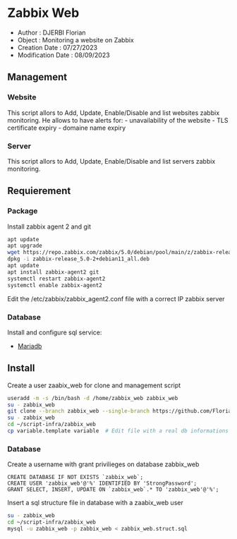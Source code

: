 # Zabbix Web

- Author : DJERBI Florian
- Object : Monitoring a website on Zabbix 
- Creation Date : 07/27/2023
- Modification Date : 08/09/2023


## Management
### Website
This script allors to Add, Update, Enable/Disable and list websites zabbix monitoring.
He allows to have alerts for:
    - unavailability of the website
    - TLS certificate expiry
    - domaine name expiry

### Server
This script allors to Add, Update, Enable/Disable and list servers zabbix monitoring.


## Requierement
### Package
Install zabbix agent 2 and git
``` bash
apt update
apt upgrade
wget https://repo.zabbix.com/zabbix/5.0/debian/pool/main/z/zabbix-release/zabbix-release_5.0-2+debian11_all.deb
dpkg -i zabbix-release_5.0-2+debian11_all.deb
apt update
apt install zabbix-agent2 git
systemctl restart zabbix-agent2
systemctl enable zabbix-agent2
```
Edit the /etc/zabbix/zabbix_agent2.conf file with a correct IP zabbix server

### Database
Install and configure sql service:
  - [Mariadb](https://www.digitalocean.com/community/tutorials/how-to-install-mariadb-on-debian-11)


## Install
Create a user zaabix_web for clone and management script
``` bash
useradd -m -s /bin/bash -d /home/zabbix_web zabbix_web
su - zabbix_web
git clone --branch zabbix_web --single-branch https://github.com/Florian-Dj/script-infra.git
su - zabbix_web
cd ~/script-infra/zabbix_web
cp variable.template variable  # Edit file with a real db informations
```

### Database
Create a username with grant privilieges on database zabbix_web
``` 
CREATE DATABASE IF NOT EXISTS `zabbix_web`;
CREATE USER 'zabbix_web'@'%' IDENTIFIED BY 'StrongPassword';
GRANT SELECT, INSERT, UPDATE ON `zabbix_web`.* TO 'zabbix_web'@'%';
```

Insert a sql structure file in database with a zaabix_web user
``` bash
su - zabbix_web
cd ~/script-infra/zabbix_web
mysql -u zabbix_web -p zabbix_web < zabbix_web.struct.sql
```

